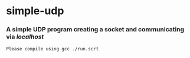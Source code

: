 # simple-udp
### A simple UDP program creating a socket and communicating via *localhost*

```Please compile using gcc ./run.scrt```
